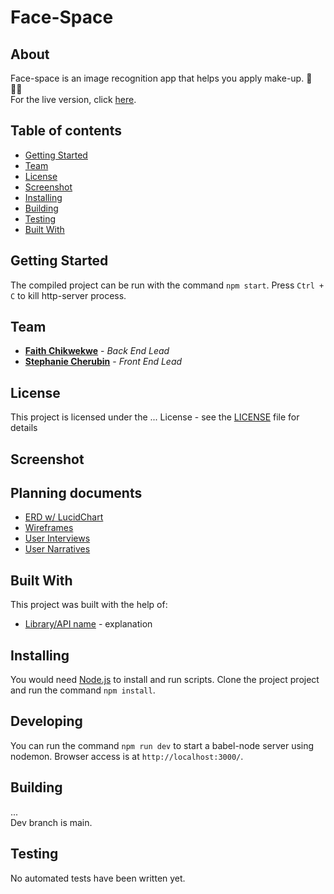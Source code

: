 # Face-Space

## About
Face-space is an image recognition app that helps you apply make-up. 💄 💅🏾<br>
For the live version, click [here](http://...).

## Table of contents
* [Getting Started](#getting-started)
* [Team](#team)
* [License](#license)
* [Screenshot](#screenshot)
* [Installing](#installing)
* [Building](#building)
* [Testing](#testing)
* [Built With](#built-with)

## Getting Started
The compiled project can be run with the command `npm start`. Press `Ctrl + C` to kill http-server process.

## Team
* **[Faith Chikwekwe](https://github.com/fchikwekwe)** - *Back End Lead*
* **[Stephanie Cherubin](https://github.com/StephanieCherubin)** - *Front End Lead*

## License
This project is licensed under the ... License - see the [LICENSE](https://github.com/fchikwekwe/...) file for details

## Screenshot

## Planning documents
* [ERD w/ LucidChart](https://www.lucidchart.com/documents/edit/97a299c1-4228-445b-9895-d0371d1ef5b8?shared=true&)
* [Wireframes](url)
* [User Interviews](https://docs.google.com/document/d/1bCqTNiHnvjjZIKC9UdtI-DHZo99CbpR7agNk5crk72Q/edit?usp=sharing)
* [User Narratives](https://docs.google.com/document/d/1v1B4Gf8fTLAxLSwZtnuqddWkrnEPL-8z74Y-H6S7Iqk/edit?usp=sharing)

## Built With
This project was built with the help of:
* [Library/API name](url) - explanation

## Installing
You would need [Node.js](https://nodejs.org) to install and run scripts.
Clone the project project and run the command `npm install`.

## Developing
You can run the command `npm run dev` to start a babel-node server using nodemon. Browser access is at `http://localhost:3000/`.

## Building
...<br>
Dev branch is main.

## Testing
No automated tests have been written yet.
